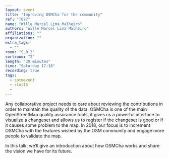 ```yaml
---
layout: event
title: "Improving OSMCha for the community"
ref: "T077"
name: "Wille Marcel Lima Malheiro"
authors: "Wille Marcel Lima Malheiro"
affiliations: ""
organization: ""
extra_tags:
  - ""
room: "S.0.2"
sortroom: "2"
length: "30 minutes"
time: "Saturday 17:10"
recording: true
tags:
  - sotmevent
  - slot15
  - 
---
```

Any collaborative project needs to care about reviewing the contributions in order to maintain the quality of the data. OSMCha is one of the main OpenStreetMap quality assurance tools, it gives us a powerful interface to visualize a changeset and allows us to register if the changeset is good or if it causes some problem to the map. In 2018, our focus is to increment OSMCha with the features wished by the OSM community and engage more people to validate the map.

In this talk, we’ll give an introduction about how OSMCha works and share the vision we have for its future.